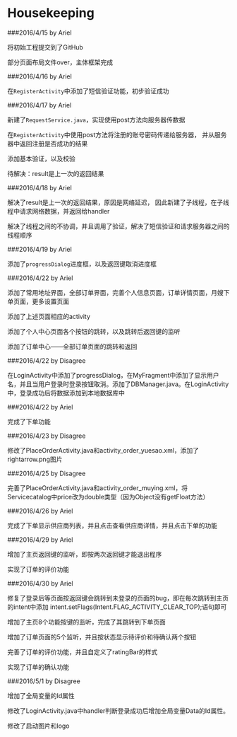 ﻿# Housekeeping

###2016/4/15  by Ariel

将初始工程提交到了GitHub

部分页面布局文件over，主体框架完成

###2016/4/16  by Ariel

在`RegisterActivity`中添加了短信验证功能，初步验证成功

###2016/4/17  by Ariel

新建了`RequestService.java`，实现使用post方法向服务器传数据

在`RegisterActivity`中使用post方法将注册的账号密码传递给服务器，
并从服务器中返回注册是否成功的结果

添加基本验证，以及校验

待解决：result是上一次的返回结果

###2016/4/18  by Ariel

解决了result是上一次的返回结果，原因是网络延迟，
因此新建了子线程，在子线程中请求网络数据，并返回给handler

解决了线程之间的不协调，并且调用了验证，解决了短信验证和请求服务器之间的线程顺序

###2016/4/19  by Ariel

添加了`progressDialog`进度框，以及返回键取消进度框

###2016/4/22 by Ariel

添加了常用地址界面，全部订单界面，完善个人信息页面，订单详情页面，月嫂下单页面，更多设置页面

添加了上述页面相应的activity

添加了个人中心页面各个按钮的跳转，以及跳转后返回键的监听

添加了订单中心——全部订单页面的跳转和返回

###2016/4/22 by Disagree

在LoginActivity中添加了progressDialog，在MyFragment中添加了显示用户名，并且当用户登录时登录按钮取消。添加了DBManager.java。在LoginActivity中，登录成功后将数据添加到本地数据库中

###2016/4/22 by Ariel

完成了下单功能

###2016/4/23 by Disagree

修改了PlaceOrderActivity.java和activity_order_yuesao.xml，添加了rightarrow.png图片

###2016/4/25 by Disagree

完善了PlaceOrderActivity.java和activity_order_muying.xml，将Servicecatalog中price改为double类型（因为Object没有getFloat方法）

###2016/4/26 by Ariel

完成了下单显示供应商列表，并且点击查看供应商详情，并且点击下单的功能

###2016/4/29 by Ariel

增加了主页返回键的监听，即按两次返回键才能退出程序

实现了订单的评价功能

###2016/4/30 by Ariel

修复了登录后等页面按返回键会跳转到未登录的页面的bug，即在每次跳转到主页的intent中添加 intent.setFlags(Intent.FLAG_ACTIVITY_CLEAR_TOP);语句即可

增加了主页8个功能按键的监听，完成了其跳转到下单页面

增加了订单页面的5个监听，并且按状态显示待评价和待确认两个按钮

完善了订单的评价功能，并且自定义了ratingBar的样式

实现了订单的确认功能


###2016/5/1 by Disagree

增加了全局变量的Id属性

修改了LoginActivity.java中handler判断登录成功后增加全局变量Data的Id属性。

修改了启动图片和logo